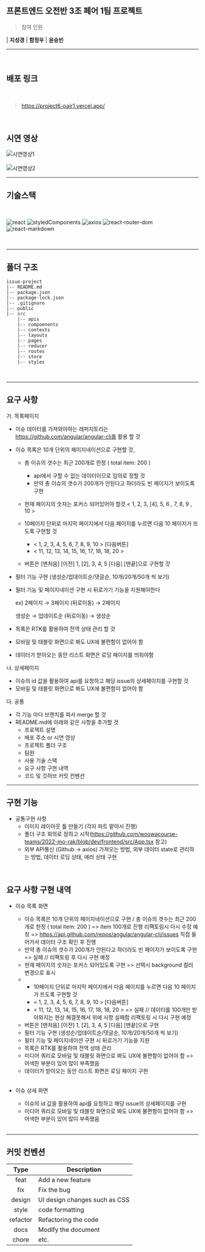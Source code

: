 ## 프론트엔드 오전반 3조 페어 1팀 프로젝트

> 참여 인원 

| **지성경**                                                                                                            | **함정우**                                                                                                                  | **윤승빈**                                                                                  

---


<br />



##  배포 링크

<br />

> https://project6-pair1.vercel.app/

<br />

##  시연 영상

![시연영상1](https://github.com/FrontEnd-Team3/project6-pair1/assets/123251211/169f5f98-98f4-40b7-a043-808fc1878542)
<br/>
<br />
![시연영상2](https://github.com/FrontEnd-Team3/project6-pair1/assets/123251211/55b50a23-0b5a-456a-9edb-8d290f206137)
<br />

---

## 기술스택

<br />

![react](https://img.shields.io/badge/react-18.2.0-61DAFB?logo=react)
![styledComponents](https://img.shields.io/badge/styled--components-5.3.5-DB7093?logo=styledcomponents)
![axios](https://img.shields.io/badge/axios-0.27.2-5E22D6)
![react-router-dom](https://img.shields.io/badge/react--router--dom-6.3.0-blue?logo=react-router)
![react-markdown](https://img.shields.io/badge/react--markdown-%208.0.3-red)

<br />

---

## 폴더 구조

    issue-project
    |-- README.md
    |-- package.json
    |-- package-lock.json
    |-- .gitignore
    |-- public
    |-- src
        |-- apis
        |-- compoenents
        |-- contexts
        |-- layouts
        |-- pages
        |-- reducer
        |-- routes
        |-- store
        |-- styles
        
<br />

---

##  요구 사항

가. 목록페이지

- 이슈 데이터를 가져와야하는 레퍼지토리는 https://github.com/angular/angular-cli를 활용 할 것
- 이슈 목록은 10개 단위의 페이지네이션으로 구현할 것,
    - 총 이슈의 갯수는 최근 200개로 한정 ( total item: 200 )
        - api에서 구할 수 없는 데이터이므로 임의로 정할 것
        - 만약 총 이슈의 갯수가 200개가 안된다고 하더라도 빈 페이지가 보이도록 구현
        
    - 현재 페이지의 숫자는 포커스 되어있어야 할것 < 1, 2, 3, [4], 5, 6 , 7, 8, 9 , 10 >
    - 10페이지 단위로 마지막 페이지에서 다음 페이지를 누르면 다음 10 페이지가 뜨도록 구현할 것
        - < 1, 2, 3, 4, 5, 6, 7, 8, 9, 10 > [다음버튼]
        - < 11, 12, 13, 14, 15, 16, 17, 18, 18, 20 >
        
    - 버튼은 [맨처음] [이전] 1, [2], 3, 4, 5 [다음] [맨끝]으로 구현할 것

- 필터 기능 구현 (생성순/업데이트순/댓글순, 10개/20개/50개 씩 보기)
- 필터 기능 및 페이지네이션 구현 시 뒤로가기 기능을 지원해야한다
    
    ex) 2페이지 → 3페이지 (뒤로이동) → 2페이지
    
     생성순 → 업데이트순 (뒤로이동) → 생성순
    
- 목록은 RTK를 활용하여 전역 상태 관리 할 것
- 모바일 및 태블릿 화면으로 봐도 UX에 불편함이 없어야 함
- 데이터가 받아오는 동안 리스트 화면은 로딩 페이지를 띄워야함

나. 상세페이지

- 이슈의 id 값을 활용하여 api를 요청하고 해당 issue의 상세페이지를 구현할 것
- 모바일 및 태블릿 화면으로 봐도 UX에 불편함이 없어야 함

다. 공통

- 각 기능 마다 브랜치를 파서 merge 할 것
- README.md에 아래와 같은 사항을 추가할 것
    - 프로젝트 설명
    - 배포 주소 or 시연 영상
    - 프로젝트 폴더 구조
    - 팀원
    - 사용 기술 스택
    - 요구 사항 구현 내역
    - 코드 및 깃허브 커밋 컨벤션
---

## 구현 기능

- 공통구현 사항
  - 이미지 레이아웃 틀 만들기 (각자 파트 맡아서 진행)
  - 폴더 구조 회의로 정하고 시작(https://github.com/woowacourse-teams/2022-mo-rak/blob/dev/frontend/src/App.tsx 참고)
  - 외부 API통신 (Github -> axios) 가져오는 방법, 외부 데이터 state로 관리하는 방법, 데이터 로딩 상태, 에러 상태 구현
 <br />

## 요구 사항 구현 내역

- 이슈 목록 화면
  - 이슈 목록은 10개 단위의 페이지네이션으로 구현 / 총 이슈의 갯수는 최근 200개로 한정 ( total item: 200 ) => item 100개로 진행 리팩토링시 다시 수정 예정
    => https://api.github.com/repos/angular/angular-cli/issues 직접 들어가서 데이터 구조 확인 후 진행
  - 만약 총 이슈의 갯수가 200개가 안된다고 하더라도 빈 페이지가 보이도록 구현 => 실패 // 리팩토링 후 다시 구현 예정
  - 현재 페이지의 숫자는 포커스 되어있도록 구현 => 선택시 background 컬러 변경으로 표시
  - - 10페이지 단위로 마지막 페이지에서 다음 페이지를 누르면 다음 10 페이지가 뜨도록 구현할 것
    - < 1, 2, 3, 4, 5, 6, 7, 8, 9, 10 > [다음버튼]
    - < 11, 12, 13, 14, 15, 16, 17, 18, 18, 20 >
    => 실패 // 데이터를 100개만 받아와지는 현상 해결못해서 위에 사항 실패함 리팩토링 시 다시 구현 예정
  - 버튼은 [맨처음] [이전] 1, [2], 3, 4, 5 [다음] [맨끝]으로 구현
  - 필터 기능 구현 (생성순/업데이트순/댓글순, 10개/20개/50개 씩 보기)
  - 필터 기능 및 페이지네이션 구현 시 뒤로가기 기능을 지원
  - 목록은 RTK를 활용하여 전역 상태 관리
  - 미디어 쿼리로 모바일 및 태블릿 화면으로 봐도 UX에 불편함이 없어야 함 => 어색한 부분이 있어 많이 부족했음
  - 데이터가 받아오는 동안 리스트 화면은 로딩 페이지 구현
  <br />

- 이슈 상세 화면
  - 이슈의 id 값을 활용하여 api를 요청하고 해당 issue의 상세페이지를 구현
  - 미디어 쿼리로 모바일 및 태블릿 화면으로 봐도 UX에 불편함이 없어야 함 => 어색한 부분이 있어 많이 부족했음

  <br />
---

## 커밋 컨벤션

|   Type   | Description                   |
| :------: | ----------------------------- |
|   feat   | Add a new feature             |
|   fix    | Fix the bug                   |
|  design  | UI design changes such as CSS |
|  style   | code formatting               |
| refactor | Refactoring the code          |
|   docs   | Modify the document           |
|  chore   | etc.                          |


